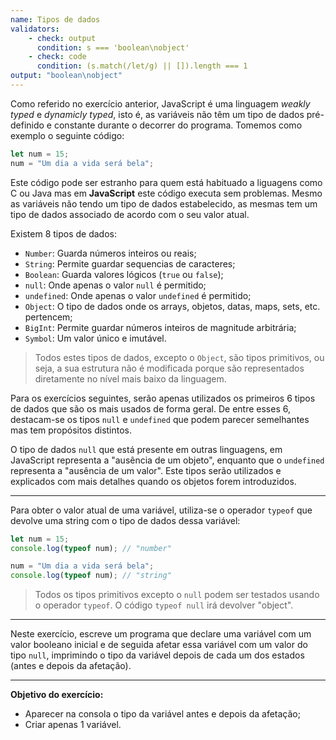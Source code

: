 ```yaml
---
name: Tipos de dados
validators:
    - check: output
      condition: s === 'boolean\nobject'
    - check: code
      condition: (s.match(/let/g) || []).length === 1
output: "boolean\nobject"
---
```


Como referido no exercício anterior, JavaScript é uma linguagem *weakly typed* e *dynamicly typed*, isto é, as variáveis não têm um tipo de dados pré-definido e constante durante o decorrer do programa. Tomemos como exemplo o seguinte código:

```js
let num = 15;
num = "Um dia a vida será bela";
```

Este código pode ser estranho para quem está habituado a liguagens como C ou Java mas em **JavaScript** este código executa sem problemas.
Mesmo as variáveis não tendo um tipo de dados estabelecido, as mesmas tem um tipo de dados associado de acordo com o seu valor atual.

Existem 8 tipos de dados:
- `Number`: Guarda números inteiros ou reais;
- `String`: Permite guardar sequencias de caracteres;
- `Boolean`: Guarda valores lógicos (`true` ou `false`);
- `null`: Onde apenas o valor `null` é permitido;
- `undefined`: Onde apenas o valor `undefined` é permitido;
- `Object`: O tipo de dados onde os arrays, objetos, datas, maps, sets, etc. pertencem;
- `BigInt`: Permite guardar números inteiros de magnitude arbitrária;
- `Symbol`: Um valor único e imutável.

> Todos estes tipos de dados, excepto o `Object`, são tipos primitivos, ou seja, a sua estrutura não é modificada porque são representados diretamente no nível mais baixo da linguagem.

Para os exercícios seguintes, serão apenas utilizados os primeiros 6 tipos de dados que são os mais usados de forma geral. De entre esses 6, destacam-se os tipos `null` e `undefined` que podem parecer semelhantes mas tem propósitos distintos.

O tipo de dados `null` que está presente em outras linguagens, em JavaScript representa a "ausência de um objeto", enquanto que o `undefined` representa a "ausência de um valor". Este tipos serão utilizados e explicados com mais detalhes quando os objetos forem introduzidos.

***

Para obter o valor atual de uma variável, utiliza-se o operador `typeof` que devolve uma string com o tipo de dados dessa variável:

```js
let num = 15;
console.log(typeof num); // "number"

num = "Um dia a vida será bela";
console.log(typeof num); // "string"
```

> Todos os tipos primitivos excepto o `null` podem ser testados usando o operador `typeof`. O código `typeof null` irá devolver "object".

***

Neste exercício, escreve um programa que declare uma variável com um valor booleano inicial e de seguida afetar essa variável com um valor do tipo `null`, imprimindo o tipo da variável depois de cada um dos estados (antes e depois da afetação).

***

**Objetivo do exercício:**
- Aparecer na consola o tipo da variável antes e depois da afetação;
- Criar apenas 1 variável.